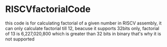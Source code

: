 # RISCVfactorialCode
this code is for calculating factorial of a given number in RISCV assembly, it can only calculate factorial till 12, beacuse it supports 32bits only, factorial of 13 is 6,227,020,800 
which is greater than 32 bits in binary that's why it is not supported
